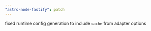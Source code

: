 ```yaml
---
"astro-node-fastify": patch
---
```


fixed runtime config generation to include `cache` from adapter options
